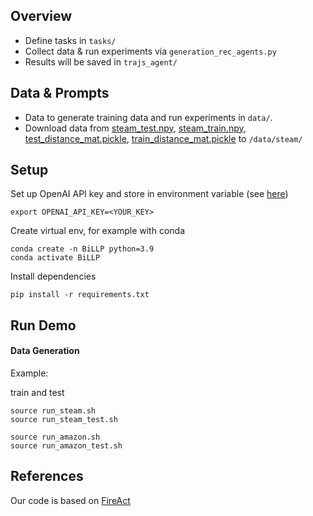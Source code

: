 
## Overview
- Define tasks in `tasks/`
- Collect data & run experiments via `generation_rec_agents.py` 
- Results will be saved in `trajs_agent/`


## Data & Prompts
- Data to generate training data and run experiments in `data/`. 
- Download data from [steam_test.npy](https://ufile.io/4pva322t), [steam_train.npy](https://ufile.io/uhtfwv5d), [test_distance_mat.pickle](https://ufile.io/frft6hr2), [train_distance_mat.pickle](https://ufile.io/jrshloa1) to `/data/steam/`

## Setup

Set up OpenAI API key and store in environment variable  (see [here](https://help.openai.com/en/articles/5112595-best-practices-for-api-key-safety))

```
export OPENAI_API_KEY=<YOUR_KEY>
```
 
Create virtual env, for example with conda

```
conda create -n BiLLP python=3.9
conda activate BiLLP
```

Install dependencies

```
pip install -r requirements.txt
```

## Run Demo

#### Data Generation

Example:

train and test
```
source run_steam.sh
source run_steam_test.sh
```

```
source run_amazon.sh
source run_amazon_test.sh
```


## References
Our  code is based on [FireAct](https://github.com/anchen1011/FireAct)